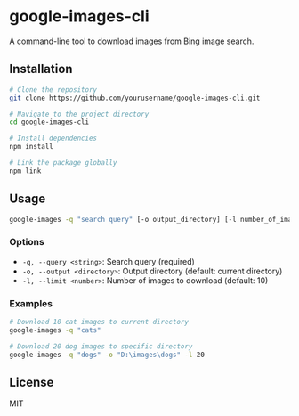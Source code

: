 # google-images-cli

A command-line tool to download images from Bing image search.

## Installation

```bash
# Clone the repository
git clone https://github.com/yourusername/google-images-cli.git

# Navigate to the project directory
cd google-images-cli

# Install dependencies
npm install

# Link the package globally
npm link
```

## Usage

```bash
google-images -q "search query" [-o output_directory] [-l number_of_images]
```

### Options

- `-q, --query <string>`: Search query (required)
- `-o, --output <directory>`: Output directory (default: current directory)
- `-l, --limit <number>`: Number of images to download (default: 10)

### Examples

```bash
# Download 10 cat images to current directory
google-images -q "cats"

# Download 20 dog images to specific directory
google-images -q "dogs" -o "D:\images\dogs" -l 20
```

## License

MIT
